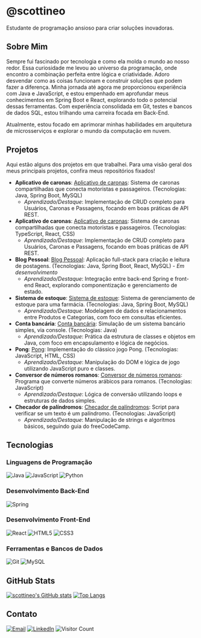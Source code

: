 # @scottineo

Estudante de programação ansioso para criar soluções inovadoras.

## Sobre Mim

Sempre fui fascinado por tecnologia e como ela molda o mundo ao nosso redor. Essa curiosidade me levou ao universo da programação, onde encontro a combinação perfeita entre lógica e criatividade. Adoro desvendar como as coisas funcionam e construir soluções que podem fazer a diferença. Minha jornada até agora me proporcionou experiência com Java e JavaScript, e estou empenhado em aprofundar meus conhecimentos em Spring Boot e React, explorando todo o potencial dessas ferramentas. Com experiência consolidada em Git, testes e bancos de dados SQL, estou trilhando uma carreira focada em Back-End.

Atualmente, estou focado em aprimorar minhas habilidades em arquitetura de microsserviços e explorar o mundo da computação em nuvem.

## Projetos

Aqui estão alguns dos projetos em que trabalhei. Para uma visão geral dos meus principais projetos, confira meus repositórios fixados!

*   **Aplicativo de caronas**: [Aplicativo de caronas](https://github.com/scottineo/Aplicativo-Carona): Sistema de caronas compartilhadas que conecta motoristas e passageiros. (Tecnologias: Java, Spring Boot, MySQL)
    *   *Aprendizado/Destaque*: Implementação de CRUD completo para Usuários, Caronas e Passagens, focando em boas práticas de API REST.
*   **Aplicativo de caronas**: [Aplicativo de caronas](https://github.com/scottineo/React-Aplicativo-Carona): Sistema de caronas compartilhadas que conecta motoristas e passageiros. (Tecnologias: TypeScript, React, CSS)
    *   *Aprendizado/Destaque*: Implementação de CRUD completo para Usuários, Caronas e Passagens, focando em boas práticas de API REST.
*   **Blog Pessoal**: [Blog Pessoal](https://github.com/scottineo/blogpessoal): Aplicação full-stack para criação e leitura de postagens. (Tecnologias: Java, Spring Boot, React, MySQL) - *Em desenvolvimento*
    *   *Aprendizado/Destaque*: Integração entre back-end Spring e front-end React, explorando componentização e gerenciamento de estado.
*   **Sistema de estoque**: [Sistema de estoque](https://github.com/scottineo/projeto_final_bloco_02): Sistema de gerenciamento de estoque para uma farmácia. (Tecnologias: Java, Spring Boot, MySQL)
    *   *Aprendizado/Destaque*: Modelagem de dados e relacionamentos entre Produtos e Categorias, com foco em consultas eficientes.
*   **Conta bancária**: [Conta bancária](https://github.com/scottineo/conta01): Simulação de um sistema bancário simples, via console. (Tecnologias: Java)
    *   *Aprendizado/Destaque*: Prática da estrutura de classes e objetos em Java, com foco em encapsulamento e lógica de negócios.
*   **Pong**: [Pong](https://github.com/scottineo/estudo/tree/main/pong): Implementação do clássico jogo Pong. (Tecnologias: JavaScript, HTML, CSS)
    *   *Aprendizado/Destaque*: Manipulação do DOM e lógica de jogo utilizando JavaScript puro e classes.
*   **Conversor de números romanos**: [Conversor de números romanos](https://github.com/scottineo/estudo/tree/main/pong): <!-- TODO: Verify link for Conversor de números romanos --> Programa que converte números arábicos para romanos. (Tecnologias: JavaScript)
    *   *Aprendizado/Destaque*: Lógica de conversão utilizando loops e estruturas de dados simples.
*   **Checador de palíndromos**: [Checador de palíndromos](https://github.com/scottineo/estudo/tree/main/palindrome_checker): Script para verificar se um texto é um palíndromo. (Tecnologias: JavaScript)
    *   *Aprendizado/Destaque*: Manipulação de strings e algoritmos básicos, seguindo guia do freeCodeCamp.

## Tecnologias

### Linguagens de Programação
![Java](https://img.shields.io/badge/Java-ED8B00?style=for-the-badge&logo=openjdk&logoColor=white)
![JavaScript](https://img.shields.io/badge/JavaScript-F7DF1E?style=for-the-badge&logo=javascript&logoColor=black)
![Python](https://img.shields.io/badge/Python-3776AB?style=for-the-badge&logo=python&logoColor=white)

### Desenvolvimento Back-End
![Spring](https://img.shields.io/badge/Spring-6DB33F?style=for-the-badge&logo=spring&logoColor=white)

### Desenvolvimento Front-End
![React](https://img.shields.io/badge/React-20232A?style=for-the-badge&logo=react&logoColor=61DAFB)
![HTML5](https://img.shields.io/badge/HTML5-E34F26?style=for-the-badge&logo=html5&logoColor=white)
![CSS3](https://img.shields.io/badge/CSS3-1572B6?style=for-the-badge&logo=css3&logoColor=white)

### Ferramentas e Bancos de Dados
![Git](https://img.shields.io/badge/GIT-E44C30?style=for-the-badge&logo=git&logoColor=white)
![MySQL](https://img.shields.io/badge/MySQL-005C84?style=for-the-badge&logo=mysql&logoColor=white)

## GitHub Stats

[![scottineo's GitHub stats](https://github-readme-stats.vercel.app/api?username=scottineo&show_icons=true&theme=dracula)](https://github.com/anuraghazra/github-readme-stats)
[![Top Langs](https://github-readme-stats.vercel.app/api/top-langs/?username=scottineo&layout=compact&theme=dracula)](https://github.com/anuraghazra/github-readme-stats)

## Contato

[![Email](https://img.shields.io/badge/Email-D14836?style=for-the-badge&logo=gmail&logoColor=white)](mailto:henriquemsousa5@gmail.com)
[![LinkedIn](https://img.shields.io/badge/LinkedIn-0077B5?style=for-the-badge&logo=linkedin&logoColor=white)](https://www.linkedin.com/in/luiz-henrique-machado/)
![Visitor Count](https://komarev.com/ghpvc/?username=scottineo&color=blue&style=flat-square)

<!---
scottineo/scottineo is a ✨ special ✨ repository because its `README.md` (this file) appears on your GitHub profile.
You can click the Preview link to take a look at your changes.
--->
